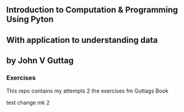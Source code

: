 ## Introduction to Computation & Programming Using Pyton
## With application to understanding data
## by John V Guttag

### Exercises
This repo contains my attempts 2 the exercises fm Guttags Book  

test change mk 2
